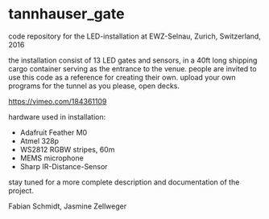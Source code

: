 # tannhauser_gate

code repository for the <Tannhauser Gate> LED-installation at EWZ-Selnau, Zurich, Switzerland, 2016

the installation consist of 13 LED gates and sensors,
in a 40ft long shipping cargo container serving as the entrance to the venue.
people are invited to use this code as a reference for creating their own.
upload your own programs for the tunnel as you please, open decks.

https://vimeo.com/184361109

hardware used in installation:

- Adafruit Feather M0
- Atmel 328p
- WS2812 RGBW stripes, 60m
- MEMS microphone
- Sharp IR-Distance-Sensor

stay tuned for a more complete description and documentation of the project.

Fabian Schmidt, Jasmine Zellweger
